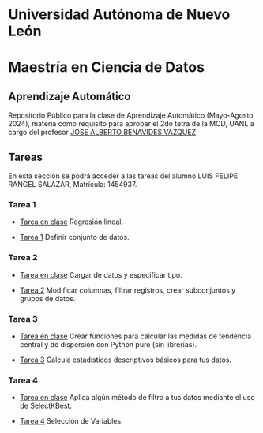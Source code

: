 # Universidad Autónoma de Nuevo León
# Maestría en Ciencia de Datos

## Aprendizaje Automático

Repositorio Público para la clase de Aprendizaje Automático (Mayo-Agosto 2024), materia como requisito para aprobar el 2do tetra de la MCD, UANL a cargo del profesor [JOSE ALBERTO BENAVIDES VAZQUEZ](https://github.com/albertobenavides).

## Tareas
En esta sección se podrá acceder a las tareas del alumno LUIS FELIPE RANGEL SALAZAR, Matrícula: 1454937.

### Tarea 1
- [Tarea en clase](Tareas/Regresion_lineal.ipynb) Regresión lineal.

- [Tarea 1](Tareas/Tarea1.ipynb) Definir conjunto de datos.

### Tarea 2
- [Tarea en clase](Tareas/Tarea2.ipynb) Cargar de datos y especificar tipo.

- [Tarea 2](Tareas/Tarea2.ipynb) Modificar columnas, filtrar registros, crear subconjuntos y grupos de datos.

### Tarea 3
- [Tarea en clase](Tareas/Tarea3.ipynb) Crear funciones para calcular las medidas de tendencia central y de dispersión con Python puro (sin librerías).

- [Tarea 3](Tareas/Tarea3.ipynb) Calcula estadísticos descriptivos básicos para tus datos.

### Tarea 4
- [Tarea en clase](Tareas/Tarea4.ipynb) Aplica algún método de filtro a tus datos mediante el uso de SelectKBest.

- [Tarea 4](Tareas/Tarea4.ipynb) Selección de Variables.